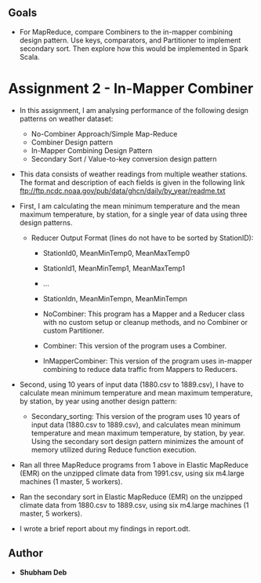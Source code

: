 ## Goals
*  For MapReduce, compare Combiners to the in-mapper combining design pattern. Use keys, comparators, and Partitioner to implement secondary sort. Then explore how this would be implemented in Spark Scala.


# Assignment 2 - In-Mapper Combiner 

* In this assignment, I am analysing performance of the following design patterns on weather dataset: 
	* No-Combiner Approach/Simple Map-Reduce 
	* Combiner Design pattern 
	* In-Mapper Combining Design Pattern 
	* Secondary Sort / Value-to-key conversion design pattern

* This data consists of weather readings from multiple weather stations. The format and description of each fields is given in the following link ftp://ftp.ncdc.noaa.gov/pub/data/ghcn/daily/by_year/readme.txt

* First, I am calculating the mean minimum temperature and the mean maximum temperature, by station, for a single year of data using three design patterns.
  * Reducer Output Format (lines do not have to be sorted by StationID):
	* StationId0, MeanMinTemp0, MeanMaxTemp0
	* StationId1, MeanMinTemp1, MeanMaxTemp1
	* …
	* StationIdn, MeanMinTempn, MeanMinTempn

	* NoCombiner: This program has a Mapper and a Reducer class with no custom setup or cleanup methods, and no Combiner or custom Partitioner. 

	* Combiner: This version of the program uses a Combiner.

	* InMapperCombiner: This version of the program uses in-mapper combining to reduce data traffic from Mappers to Reducers.

* Second, using 10 years of input data (1880.csv to 1889.csv), I have to calculate mean minimum temperature and mean maximum temperature, by station, by year using another design pattern: 

	* Secondary_sorting: This version of the program uses 10 years of input data (1880.csv to 1889.csv), and calculates mean minimum temperature and mean maximum
	temperature, by station, by year. Using the secondary sort design pattern minimizes the amount of memory utilized during Reduce function execution.

* Ran all three MapReduce programs from 1 above in Elastic MapReduce (EMR) on the unzipped climate data from 1991.csv, using six m4.large machines (1 master, 5 workers).

* Ran the secondary sort in Elastic MapReduce (EMR) on the unzipped climate data from 1880.csv to 1889.csv, using six m4.large machines (1 master, 5 workers).

* I wrote a brief report about my findings in report.odt.

## Author
* **Shubham Deb**
